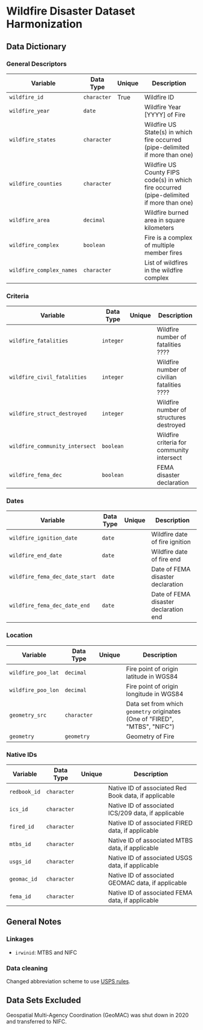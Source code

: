 # Wildfire Disaster Dataset Harmonization

## Data Dictionary


### General Descriptors

| Variable      | Data Type     | Unique | Description|
| ------------- | ------------- | -------| ---------- | 
`wildfire_id` | `character` | True | Wildfire ID | 
`wildfire_year` | `date` | | Wildfire Year [YYYY] of Fire |
`wildfire_states` | `character` | | Wildfire US State(s) in which fire occurred (pipe-delimited if more than one) |
`wildfire_counties` | `character` | | Wildfire US County FIPS code(s) in which fire occurred (pipe-delimited if more than one) |
`wildfire_area` | `decimal` | | Wildfire burned area in square kilometers |
`wildfire_complex` | `boolean` | | Fire is a complex of multiple member fires |
`wildfire_complex_names` | `character` | | List of wildfires in the wildfire complex |

### Criteria 

| Variable      | Data Type     | Unique | Description|
| ------------- | ------------- | -------| ---------- | 
`wildfire_fatalities` | `integer` | |  Wildfire number of fatalities ???? |
`wildfire_civil_fatalities` | `integer` | |  Wildfire number of civilian fatalities ???? |
`wildfire_struct_destroyed` | `integer` | |  Wildfire number of structures destroyed |
`wildfire_community_intersect` | `boolean` | |  Wildfire criteria for community intersect |
`wildfire_fema_dec` | `boolean` | | FEMA disaster declaration | 

### Dates

| Variable      | Data Type     | Unique | Description|
| ------------- | ------------- | -------| ---------- | 
`wildfire_ignition_date` | `date` | | Wildfire date of fire ignition | 
`wildfire_end_date` | `date` | | Wildfire date of fire end |
`wildfire_fema_dec_date_start` | `date` | | Date of FEMA disaster declaration | 
`wildfire_fema_dec_date_end` | `date` | | Date of FEMA disaster declaration end | 

### Location 

| Variable      | Data Type     | Unique | Description|
| ------------- | ------------- | -------| ---------- | 
`wildfire_poo_lat` | `decimal` | | Fire point of origin latitude in WGS84 |
`wildfire_poo_lon` | `decimal` | | Fire point of origin longitude in WGS84 |
`geometry_src`| `character` | | Data set from which `geometry` originates (One of "FIRED", "MTBS", "NIFC") | 
`geometry` | `geometry` | | Geometry of Fire |

### Native IDs

| Variable      | Data Type     | Unique | Description|
| ------------- | ------------- | -------| ---------- | 
`redbook_id` | `character` | | Native ID of associated Red Book data, if applicable | 
`ics_id` | `character` | | Native ID of associated ICS/209 data, if applicable | 
`fired_id` | `character` | | Native ID of associated FIRED data, if applicable | 
`mtbs_id` | `character` | | Native ID of associated MTBS data, if applicable | 
`usgs_id` | `character` | | Native ID of associated USGS data, if applicable | 
`geomac_id` | `character` | | Native ID of associated GEOMAC data, if applicable | 
`fema_id` | `character` | | Native ID of associated FEMA data, if applicable | 


## General Notes

### Linkages

* `irwinid`: MTBS and NIFC

### Data cleaning

Changed abbreviation scheme to use [USPS rules](https://pe.usps.com/text/pub28/28apc_002.htm?_gl=1*1tbn36t*_gcl_au*NTMxMDc4MjUzLjE3MTg3NDkxMTQ.*_ga*NjkzNzQyODM0LjE3MTA4NjczMzQ.*_ga_3NXP3C8S9V*MTcxODc0OTExMy43LjEuMTcxODc0OTY2Ni4wLjAuMA..). 


## Data Sets Excluded

Geospatial Multi-Agency Coordination (GeoMAC) was shut down in 2020 and transferred to NIFC. 
